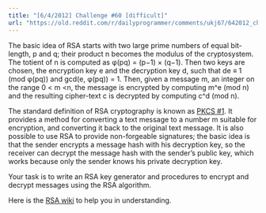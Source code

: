 ```yaml
---
title: "[6/4/2012] Challenge #60 [difficult]"
url: "https://old.reddit.com/r/dailyprogrammer/comments/ukj67/642012_challenge_60_difficult/"
---
```


The basic idea of RSA starts with two large prime numbers of equal bit-length, p and q; their product n becomes the modulus of the cryptosystem. The totient of n is computed as φ(pq) = (p−1) × (q−1). Then two keys are chosen, the encryption key e and the decryption key d, such that de ≡ 1 (mod φ(pq)) and gcd(e, φ(pq)) = 1. Then, given a message m, an integer on the range 0 < m <n, the message is encrypted by computing m^e (mod n) and the resulting cipher-text c is decrypted by computing c^d (mod n).




The standard definition of RSA cryptography is known as [PKCS #1](http://www.rsa.com/rsalabs/node.asp?id=2125). It provides a method for converting a text message to a number m suitable for encryption, and converting it back to the original text message. It is also possible to use RSA to provide non-forgeable signatures; the basic idea is that the sender encrypts a message hash with his decryption key, so the receiver can decrypt the message hash with the sender’s public key, which works because only the sender knows his private decryption key.

Your task is to write an RSA key generator and procedures to encrypt and decrypt messages using the RSA algorithm.

Here is the [RSA wiki](http://en.wikipedia.org/wiki/Rsa) to help you in understanding. 

